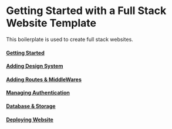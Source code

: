# Getting Started with a Full Stack Website Template

This boilerplate is used to create full stack websites. 

#### [Getting Started](docs/GETTING-STARTED.md)

#### [Adding Design System](docs/ADDING-DESIGN.md)

#### [Adding Routes & MiddleWares](docs/github/ROUTES.md)

#### [Managing Authentication](docs/AUTHENTICATION.md)

#### [Database & Storage](docs/DATABASE.md)

#### [Deploying Website](docs/DEPLOYING.md)

